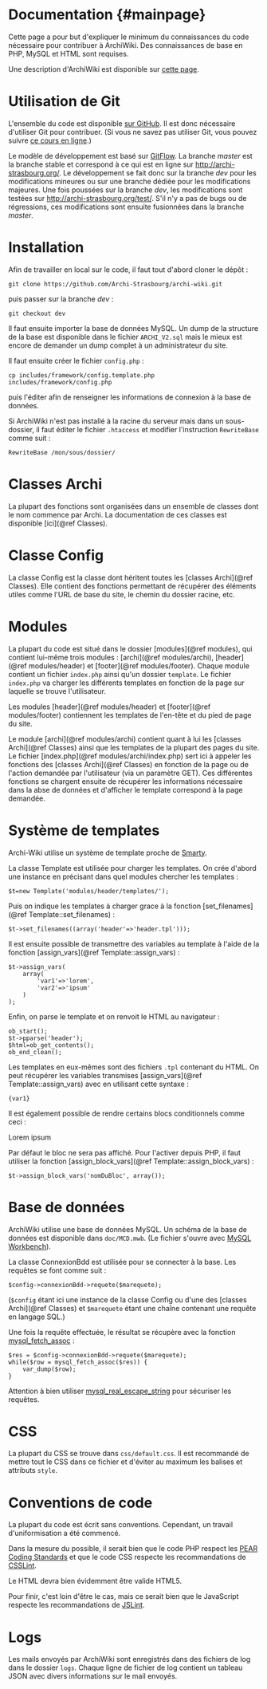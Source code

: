 Documentation {#mainpage}
=======
Cette page a pour but d'expliquer le minimum du connaissances du code nécessaire pour contribuer à ArchiWiki.
Des connaissances de base en PHP, MySQL et HTML sont requises.

Une description d'ArchiWiki est disponible sur [cette page](md_README.html).

Utilisation de Git
=======
L'ensemble du code est disponible [sur GitHub](https://github.com/Archi-Strasbourg/archi-wiki). Il est donc nécessaire d'utiliser Git pour contribuer.
(Si vous ne savez pas utiliser Git, vous pouvez suivre [ce cours en ligne](https://try.github.io/).)

Le modèle de développement est basé sur [GitFlow](http://nvie.com/posts/a-successful-git-branching-model/).
La branche _master_ est la branche stable et correspond à ce qui est en ligne sur http://archi-strasbourg.org/.
Le développement se fait donc sur la branche _dev_ pour les modifications mineures ou sur une branche dédiée pour les modifications majeures.
Une fois poussées sur la branche _dev_, les modifications sont testées sur http://archi-strasbourg.org/test/.
S'il n'y a pas de bugs ou de régressions, ces modifications sont ensuite fusionnées dans la branche _master_.

Installation
=======
Afin de travailler en local sur le code, il faut tout d'abord cloner le dépôt :

    git clone https://github.com/Archi-Strasbourg/archi-wiki.git

puis passer sur la branche _dev_ :

    git checkout dev


Il faut ensuite importer la base de données MySQL. Un dump de la structure de la base est disponible dans le fichier ```ARCHI_V2.sql``` mais le mieux est encore de demander un dump complet à un administrateur du site.

Il faut ensuite créer le fichier ```config.php``` :

    cp includes/framework/config.template.php includes/framework/config.php
    
puis l'éditer afin de renseigner les informations de connexion à la base de données.

Si ArchiWiki n'est pas installé à la racine du serveur mais dans un sous-dossier, il faut éditer le fichier ```.htaccess``` et modifier l'instruction ```RewriteBase``` comme suit :

    RewriteBase /mon/sous/dossier/


Classes Archi
=======
La plupart des fonctions sont organisées dans un ensemble de classes dont le nom commence par Archi.
La documentation de ces classes est disponible [ici](@ref Classes).

Classe Config
=======
La classe Config est la classe dont héritent toutes les [classes Archi](@ref Classes).
Elle contient des fonctions permettant de récupérer des éléments utiles comme l'URL de base du site, le chemin du dossier racine, etc.

Modules
=======
La plupart du code est situé dans le dossier [modules](@ref modules), qui contient lui-même trois modules : [archi](@ref modules/archi), [header](@ref modules/header) et [footer](@ref modules/footer).
Chaque module contient un fichier ```index.php``` ainsi qu'un dossier ```template```. Le fichier ```index.php``` va charger les différents templates en fonction de la page sur laquelle se trouve l'utilisateur.

Les modules [header](@ref modules/header) et [footer](@ref modules/footer) contiennent les templates de l'en-tête et du pied de page du site.

Le module [archi](@ref modules/archi) contient quant à lui les [classes Archi](@ref Classes) ainsi que les templates de la plupart des pages du site.
Le fichier [index.php](@ref modules/archi/index.php) sert ici à appeler les fonctions des [classes Archi](@ref Classes) en fonction de la page ou de l'action demandée par l'utilisateur (via un paramètre GET). Ces différentes fonctions se chargent ensuite de récupérer les informations nécessaire dans la abse de données et d'afficher le template correspond à la page demandée.

Système de templates
=======
Archi-Wiki utilise un système de template proche de [Smarty](http://www.smarty.net/).

La classe Template est utilisée pour charger les templates.
On crée d'abord une instance en précisant dans quel modules chercher les templates :

    $t=new Template('modules/header/templates/');
    
Puis on indique les templates à charger grace à la fonction [set_filenames](@ref Template::set_filenames) :

    $t->set_filenames((array('header'=>'header.tpl')));
    
Il est ensuite possible de transmettre des variables au template à l'aide de la fonction [assign_vars](@ref Template::assign_vars) :

    $t->assign_vars(
        array(
            'var1'=>'lorem',
            'var2'=>'ipsum'
        )
    );

Enfin, on parse le template et on renvoit le HTML au navigateur :

    ob_start();
    $t->pparse('header');
    $html=ob_get_contents();
    ob_end_clean();


Les templates en eux-mêmes sont des fichiers ```.tpl``` contenant du HTML. On peut récupérer les variables transmises [assign_vars](@ref Template::assign_vars) avec en utilisant cette syntaxe :
    
    {var1}


Il est également possible de rendre certains blocs conditionnels comme ceci :
    <!-- BEGIN nomDuBloc -->
    <div>
        Lorem ipsum
    </div>
    <!-- END nomDuBloc -->

Par défaut le bloc ne sera pas affiché. Pour l'activer depuis PHP, il faut utiliser la fonction [assign_block_vars](@ref Template::assign_block_vars) :
    
    $t->assign_block_vars('nomDuBloc', array());
    


Base de données
=======
ArchiWiki utilise une base de données MySQL.
Un schéma de la base de données est disponible dans ```doc/MCD.mwb```. (Le fichier s'ouvre avec [MySQL Workbench](https://www.mysql.fr/products/workbench/)).

La classe ConnexionBdd est utilisée pour se connecter à la base.
Les requêtes se font comme suit :

    $config->connexionBdd->requete($marequete);

(```$config``` étant ici une instance de la classe Config ou d'une des [classes Archi](@ref Classes) et ```$marequete``` étant une chaîne contenant une requête en langage SQL.)

Une fois la requête effectuée, le résultat se récupère avec la fonction [mysql_fetch_assoc](http://php.net/manual/fr/function.mysql-fetch-assoc.php) :

    $res = $config->connexionBdd->requete($marequete);
    while($row = mysql_fetch_assoc($res)) {
        var_dump($row);
    }

Attention à bien utiliser [mysql_real_escape_string](http://php.net/manual/fr/function.mysql-real-escape-string.php) pour sécuriser les requêtes.

CSS
=======
La plupart du CSS se trouve dans ```css/default.css```.
Il est recommandé de mettre tout le CSS dans ce fichier et d'éviter au maximum les balises et attributs ```style```.

Conventions de code
=======
La plupart du code est écrit sans conventions. Cependant, un travail d'uniformisation a été commencé.

Dans la mesure du possible, il serait bien que le code PHP respect les [PEAR Coding Standards](http://pear.php.net/manual/en/standards.php) et que le code CSS respecte les recommandations de [CSSLint](https://github.com/CSSLint/csslint/wiki).

Le HTML devra bien évidemment être valide HTML5.

Pour finir, c'est loin d'être le cas, mais ce serait bien que le JavaScript respecte les recommandations de [JSLint](http://jslint.com/).

Logs
=======
Les mails envoyés par ArchiWiki sont enregistrés dans des fichiers de log dans le dossier ```logs```.
Chaque ligne de fichier de log contient un tableau JSON avec divers informations sur le mail envoyés.
